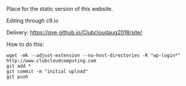 Place for the static version of this website.

Editing through c9.io

Delivery: https://pve.github.io/Clubcloudaug2018/site/


How to do this:

```
wget -mk --adjust-extension --no-host-directories -R "wp-login*"  http://www.clubcloudcomputing.com 
git add *
git commit -m "initial upload" 
git push
````
